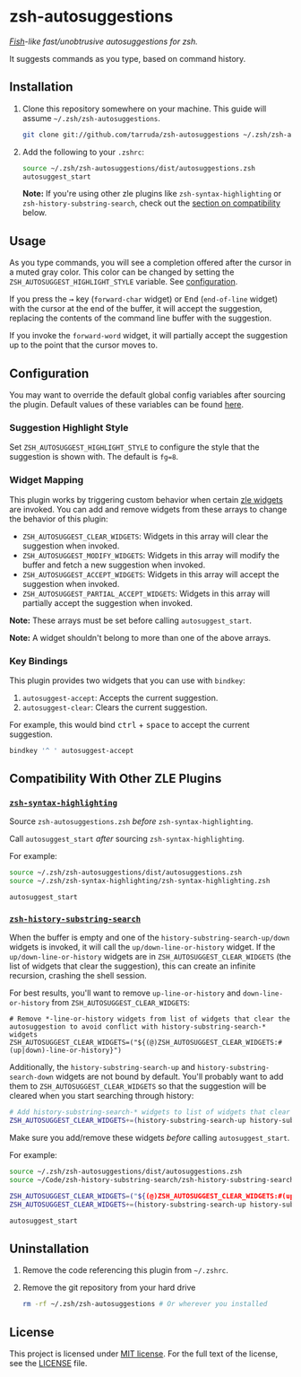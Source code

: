 # zsh-autosuggestions

_[Fish](http://fishshell.com/)-like fast/unobtrusive autosuggestions for zsh._

It suggests commands as you type, based on command history.


## Installation

1. Clone this repository somewhere on your machine. This guide will assume `~/.zsh/zsh-autosuggestions`.

    ```sh
    git clone git://github.com/tarruda/zsh-autosuggestions ~/.zsh/zsh-autosuggestions
    ```

2. Add the following to your `.zshrc`:

    ```sh
    source ~/.zsh/zsh-autosuggestions/dist/autosuggestions.zsh
    autosuggest_start
    ```

    **Note:** If you're using other zle plugins like `zsh-syntax-highlighting` or `zsh-history-substring-search`, check out the [section on compatibility](#compatibility-with-other-zle-plugins) below.


## Usage

As you type commands, you will see a completion offered after the cursor in a muted gray color. This color can be changed by setting the `ZSH_AUTOSUGGEST_HIGHLIGHT_STYLE` variable. See [configuration](#configuration).

If you press the <kbd>→</kbd> key (`forward-char` widget) or <kbd>End</kbd> (`end-of-line` widget) with the cursor at the end of the buffer, it will accept the suggestion, replacing the contents of the command line buffer with the suggestion.

If you invoke the `forward-word` widget, it will partially accept the suggestion up to the point that the cursor moves to.


## Configuration

You may want to override the default global config variables after sourcing the plugin. Default values of these variables can be found [here](/tarruda/zsh-autosuggestions/blob/master/src/config.zsh).


### Suggestion Highlight Style

Set `ZSH_AUTOSUGGEST_HIGHLIGHT_STYLE` to configure the style that the suggestion is shown with. The default is `fg=8`.


### Widget Mapping

This plugin works by triggering custom behavior when certain [zle widgets](http://zsh.sourceforge.net/Doc/Release/Zsh-Line-Editor.html#Zle-Widgets) are invoked. You can add and remove widgets from these arrays to change the behavior of this plugin:

- `ZSH_AUTOSUGGEST_CLEAR_WIDGETS`: Widgets in this array will clear the suggestion when invoked.
- `ZSH_AUTOSUGGEST_MODIFY_WIDGETS`: Widgets in this array will modify the buffer and fetch a new suggestion when invoked.
- `ZSH_AUTOSUGGEST_ACCEPT_WIDGETS`: Widgets in this array will accept the suggestion when invoked.
- `ZSH_AUTOSUGGEST_PARTIAL_ACCEPT_WIDGETS`: Widgets in this array will partially accept the suggestion when invoked.

**Note:** These arrays must be set before calling `autosuggest_start`.

**Note:** A widget shouldn't belong to more than one of the above arrays.


### Key Bindings

This plugin provides two widgets that you can use with `bindkey`:

1. `autosuggest-accept`: Accepts the current suggestion.
2. `autosuggest-clear`: Clears the current suggestion.

For example, this would bind <kbd>ctrl</kbd> + <kbd>space</kbd> to accept the current suggestion.

```sh
bindkey '^ ' autosuggest-accept
```


## Compatibility With Other ZLE Plugins


### [`zsh-syntax-highlighting`](https://github.com/zsh-users/zsh-syntax-highlighting)

Source `zsh-autosuggestions.zsh` *before* `zsh-syntax-highlighting`.

Call `autosuggest_start` *after* sourcing `zsh-syntax-highlighting`.

For example:

```sh
source ~/.zsh/zsh-autosuggestions/dist/autosuggestions.zsh
source ~/.zsh/zsh-syntax-highlighting/zsh-syntax-highlighting.zsh

autosuggest_start
```


### [`zsh-history-substring-search`](https://github.com/zsh-users/zsh-history-substring-search)

When the buffer is empty and one of the `history-substring-search-up/down` widgets is invoked, it will call the `up/down-line-or-history` widget. If the `up/down-line-or-history` widgets are in `ZSH_AUTOSUGGEST_CLEAR_WIDGETS` (the list of widgets that clear the suggestion), this can create an infinite recursion, crashing the shell session.

For best results, you'll want to remove `up-line-or-history` and `down-line-or-history` from `ZSH_AUTOSUGGEST_CLEAR_WIDGETS`:

```
# Remove *-line-or-history widgets from list of widgets that clear the autosuggestion to avoid conflict with history-substring-search-* widgets
ZSH_AUTOSUGGEST_CLEAR_WIDGETS=("${(@)ZSH_AUTOSUGGEST_CLEAR_WIDGETS:#(up|down)-line-or-history}")
```

Additionally, the `history-substring-search-up` and `history-substring-search-down` widgets are not bound by default. You'll probably want to add them to `ZSH_AUTOSUGGEST_CLEAR_WIDGETS` so that the suggestion will be cleared when you start searching through history:

```sh
# Add history-substring-search-* widgets to list of widgets that clear the autosuggestion
ZSH_AUTOSUGGEST_CLEAR_WIDGETS+=(history-substring-search-up history-substring-search-down)
```

Make sure you add/remove these widgets *before* calling `autosuggest_start`.

For example:

```sh
source ~/.zsh/zsh-autosuggestions/dist/autosuggestions.zsh
source ~/Code/zsh-history-substring-search/zsh-history-substring-search.zsh

ZSH_AUTOSUGGEST_CLEAR_WIDGETS=("${(@)ZSH_AUTOSUGGEST_CLEAR_WIDGETS:#(up|down)-line-or-history}")
ZSH_AUTOSUGGEST_CLEAR_WIDGETS+=(history-substring-search-up history-substring-search-down)

autosuggest_start
```


## Uninstallation

1. Remove the code referencing this plugin from `~/.zshrc`.

2. Remove the git repository from your hard drive

    ```sh
    rm -rf ~/.zsh/zsh-autosuggestions # Or wherever you installed
    ```


## License

This project is licensed under [MIT license](http://opensource.org/licenses/MIT).
For the full text of the license, see the [LICENSE](LICENSE) file.
